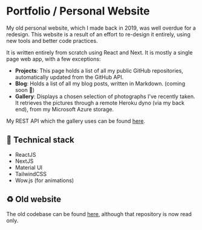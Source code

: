 # Portfolio / Personal Website

My old personal website, which I made back in 2019, was well overdue for a redesign. This website is a result of an effort to re-design it entirely, using new tools and better code practices.

It is written entirely from scratch using React and Next. It is mostly a single page web app, with a few exceptions:

- **Projects**: This page holds a list of all my public GitHub repositories, automatically updated from the GitHub API.
- **Blog**: Holds a list of all my blog posts, written in Markdown. (coming soon 🎉)
- **Gallery**: Displays a chosen selection of photographs I've recently taken. It retrieves the pictures through a remote Heroku dyno (via my back end), from my Microsoft Azure storage.

My REST API which the gallery uses can be found [here](https://github.com/PiotrRut/prutkowski.dev-backend).

## :open_file_folder: Technical stack

- ReactJS
- NextJS
- Material UI
- TailwindCSS
- Wow.js (for animations)

## :recycle: Old website

The old codebase can be found [here](https://github.com/PiotrRut/OLD-prutkowski.tech), although that repository is now read only.
